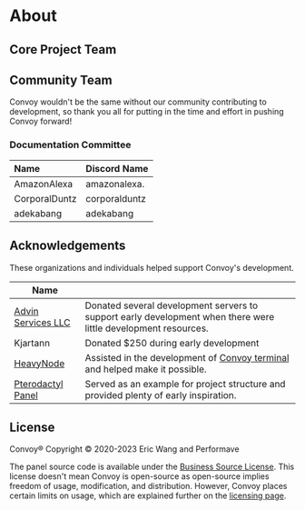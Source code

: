 <script setup>
import { VPTeamMembers } from 'vitepress/theme'

const members = [
  {
    avatar: '/assets/images/eric-wang.png',
    name: 'Eric Wang',
    title: 'Creator',
    links: [
      { icon: 'github', link: 'https://github.com/ericwang401' }
    ]
  },
  {
    avatar: '/assets/images/anush-k.png',
    name: 'Anush K',
    title: 'Former Developer',
    links: [
      { icon: 'github', link: 'https://github.com/AnushK-Fro' }
    ]
  },
]
</script>

# About

## Core Project Team

<VPTeamMembers size="small" :members="members" />

## Community Team

Convoy wouldn't be the same without our community contributing to development, so thank you all for putting in the time
and effort in pushing Convoy forward!

### Documentation Committee

| Name          | Discord Name  |
|:--------------|---------------|
| AmazonAlexa   | amazonalexa.  |
| CorporalDuntz | corporalduntz |
| adekabang     | adekabang     |

## Acknowledgements

These organizations and individuals helped support Convoy's development.

| Name                                           |                                                                                                                      |
|------------------------------------------------|----------------------------------------------------------------------------------------------------------------------|
| [Advin Services LLC](https://advinservers.com) | Donated several development servers to support early development when there were little development resources.       |
| Kjartann                                       | Donated $250 during early development                                                                                |
| [HeavyNode](https://heavynode.com)             | Assisted in the development of [Convoy terminal](https://github.com/convoypanel/coterm) and helped make it possible. |
| [Pterodactyl Panel](https://pterodactyl.io)    | Served as an example for project structure and provided plenty of early inspiration.                                 |

## License

Convoy&reg; Copyright &copy; 2020-2023 Eric Wang and Performave

The panel source code is available under the [Business Source License](https://mariadb.com/bsl-faq-mariadb/). This
license doesn't mean Convoy is open-source as open-source implies freedom of usage, modification, and distribution.
However, Convoy places certain limits on usage, which are explained further on
the [licensing page](/docs/project/licensing).


